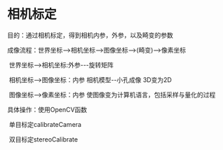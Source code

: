 # 相机标定

目的：通过相机标定，得到相机内参，外参，以及畸变的参数

成像流程：世界坐标-->相机坐标-->图像坐标-->(畸变)-->像素坐标

​               世界坐标-->相机坐标:外参---旋转矩阵

​                相机坐标-->图像坐标：内参  相机模型--小孔成像    3D变为2D 

​                图像坐标-->像素坐标：内参   使图像变为计算机语言，包括采样与量化的过程          

具体操作：使用OpenCV函数

​                     单目标定calibrateCamera

​                    双目标定stereoCalibrate